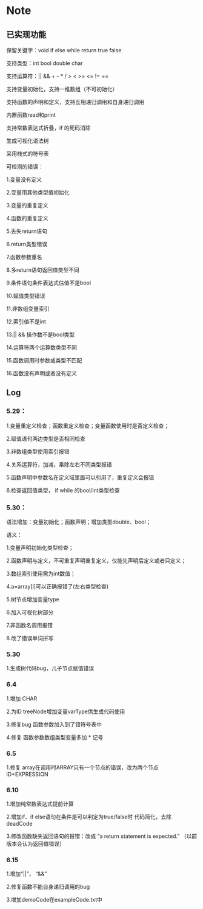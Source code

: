 # Note

## 已实现功能

保留关键字：void if else while return true false

支持类型：int bool double char

支持运算符：|| && + - * / > < >= <= != ==

支持变量初始化，支持一维数组（不可初始化）

支持函数的声明和定义，支持互相递归调用和自身递归调用

内置函数read和print

支持常数表达式折叠，if 的死码消除

生成可视化语法树

采用栈式的符号表

可检测的错误：

1.变量没有定义

2.变量用其他类型值初始化

3.变量的重复定义

4.函数的重复定义

5.丢失return语句

6.return类型错误

7.函数参数重名

8.多return语句返回值类型不同

9.条件语句条件表达式估值不是bool

10.赋值类型错误

11.非数组变量索引

12.索引值不是int

13.|| && 操作数不是bool类型

14.运算符两个运算数类型不同

15.函数调用时参数或类型不匹配

16.函数没有声明或者没有定义

## Log

### 5.29：

1.变量重定义检查；函数重定义检查；变量函数使用时是否定义检查；

2.赋值语句两边类型是否相同检查

3.非数组类型使用索引报错

4.关系运算符，加减，乘除左右不同类型报错

5.函数声明中参数名在定义域里面可以引用了，重复定义会报错

6.检查返回值类型， if while 的bool/int类型检查  

### 5.30：

语法增加：变量初始化；函数声明；增加类型double、bool；

语义：

1.变量声明初始化类型检查；

2.函数声明与定义，不可重复声明重复定义，仅能先声明后定义或者只定义；

3.数组索引使用需为int数值；

4.a=array[i]可以正确报错了(左右类型检查)

5.树节点增加变量type

6.加入可视化树部分

7.非函数名调用报错

8.改了错误单词拼写

### 5.30

1.生成树代码bug，儿子节点赋值错误

### 6.4

1.增加 CHAR

2.为ID treeNode增加变量varType供生成代码使用

3.修复bug 函数参数加入到了错符号表中

4.修复 函数参数数组类型变量多加 * 记号

### 6.5

1.修复 array在调用时ARRAY只有一个节点的错误，改为两个节点ID+EXPRESSION 

### 6.10

1.增加纯常数表达式提前计算

2.增加if、if else语句在条件是可以判定为true/false时 代码简化，去除deadCode

3.修改函数缺失返回语句的报错：改成 “a return statement is expected.” （以前版本会认为返回值错误）

### 6.15

1.增加“||”， “&&”

2.修复函数不能自身递归调用的bug

3.增加demoCode在exampleCode.txt中